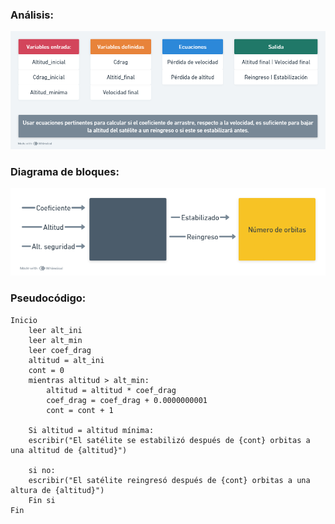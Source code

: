 ### Análisis:
![alt text](image-4.png)
### Diagrama de bloques:
![alt text](image-1.png)
### Pseudocódigo: 
```
Inicio
    leer alt_ini
    leer alt_min
    leer coef_drag
    altitud = alt_ini
    cont = 0
    mientras altitud > alt_min:
        altitud = altitud * coef_drag
        coef_drag = coef_drag + 0.0000000001
        cont = cont + 1
    
    Si altitud = altitud mínima:
    escribir("El satélite se estabilizó después de {cont} orbitas a una altitud de {altitud}")

    si no: 
    escribir("El satélite reingresó después de {cont} orbitas a una altura de {altitud}")
    Fin si
Fin
```